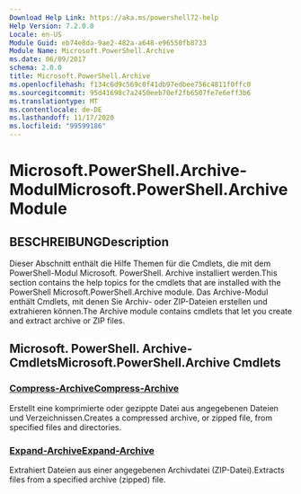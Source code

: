 ```yaml
---
Download Help Link: https://aka.ms/powershell72-help
Help Version: 7.2.0.0
Locale: en-US
Module Guid: eb74e8da-9ae2-482a-a648-e96550fb8733
Module Name: Microsoft.PowerShell.Archive
ms.date: 06/09/2017
schema: 2.0.0
title: Microsoft.PowerShell.Archive
ms.openlocfilehash: f134c6d9c569c0f41db97edbee756c4811f0ffc0
ms.sourcegitcommit: 95d41698c7a2450eeb70ef2fb6507fe7e6eff3b6
ms.translationtype: MT
ms.contentlocale: de-DE
ms.lasthandoff: 11/17/2020
ms.locfileid: "99599186"
---
```

# <span data-ttu-id="40f2a-102">Microsoft.PowerShell.Archive-Modul</span><span class="sxs-lookup"><span data-stu-id="40f2a-102">Microsoft.PowerShell.Archive Module</span></span>

## <span data-ttu-id="40f2a-103">BESCHREIBUNG</span><span class="sxs-lookup"><span data-stu-id="40f2a-103">Description</span></span>

<span data-ttu-id="40f2a-104">Dieser Abschnitt enthält die Hilfe Themen für die Cmdlets, die mit dem PowerShell-Modul Microsoft. PowerShell. Archive installiert werden.</span><span class="sxs-lookup"><span data-stu-id="40f2a-104">This section contains the help topics for the cmdlets that are installed with the PowerShell Microsoft.PowerShell.Archive module.</span></span> <span data-ttu-id="40f2a-105">Das Archive-Modul enthält Cmdlets, mit denen Sie Archiv- oder ZIP-Dateien erstellen und extrahieren können.</span><span class="sxs-lookup"><span data-stu-id="40f2a-105">The Archive module contains cmdlets that let you create and extract archive or ZIP files.</span></span>

## <span data-ttu-id="40f2a-106">Microsoft. PowerShell. Archive-Cmdlets</span><span class="sxs-lookup"><span data-stu-id="40f2a-106">Microsoft.PowerShell.Archive Cmdlets</span></span>

### [<span data-ttu-id="40f2a-107">Compress-Archive</span><span class="sxs-lookup"><span data-stu-id="40f2a-107">Compress-Archive</span></span>](Compress-Archive.md)
<span data-ttu-id="40f2a-108">Erstellt eine komprimierte oder gezippte Datei aus angegebenen Dateien und Verzeichnissen.</span><span class="sxs-lookup"><span data-stu-id="40f2a-108">Creates a compressed archive, or zipped file, from specified files and directories.</span></span>

### [<span data-ttu-id="40f2a-109">Expand-Archive</span><span class="sxs-lookup"><span data-stu-id="40f2a-109">Expand-Archive</span></span>](Expand-Archive.md)
<span data-ttu-id="40f2a-110">Extrahiert Dateien aus einer angegebenen Archivdatei (ZIP-Datei).</span><span class="sxs-lookup"><span data-stu-id="40f2a-110">Extracts files from a specified archive (zipped) file.</span></span>

